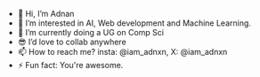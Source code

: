 - 👋 Hi, I’m Adnan
- 👀 I’m interested in AI, Web development and Machine Learning.
- 🌱 I’m currently doing a UG on Comp Sci 
- 😎 I’d love to collab anywhere 
- 📫 How to reach me? insta: @iam_adnxn, X: @iam_adnxn
- ⚡ Fun fact: You're awesome.

<!---
adn26/adn26 is a ✨ special ✨ repository because its `README.md` (this file) appears on your GitHub profile.
You can click the Preview link to take a look at your changes.
--->
